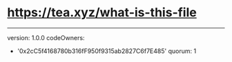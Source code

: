 # https://tea.xyz/what-is-this-file
---
version: 1.0.0
codeOwners:
  - '0x2cC5f4168780b316fF950f9315ab2827C6f7E485'
quorum: 1
